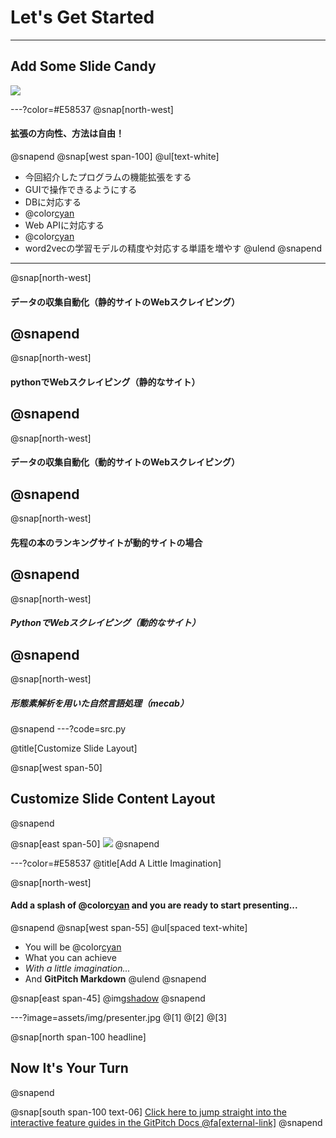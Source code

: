# Let's Get Started

---
## Add Some Slide Candy
![](assets/img/presentation.png)

---?color=#E58537
@snap[north-west]
#### **拡張の方向性、方法は自由！**
@snapend
@snap[west span-100]
@ul[text-white]
- 今回紹介したプログラムの機能拡張をする
- GUIで操作できるようにする
- DBに対応する
- @color[cyan](***データの取得方法を工夫する（Webスクレイピング）***)
- Web APIに対応する
- @color[cyan](***形態素解析を用いた自然言語処理***)
- word2vecの学習モデルの精度や対応する単語を増やす
@ulend
@snapend
---
@snap[north-west]
#### データの収集自動化（静的サイトのWebスクレイピング）
@snapend
---
@snap[north-west]
#### pythonでWebスクレイピング（静的なサイト）
@snapend
---
@snap[north-west]
#### データの収集自動化（動的サイトのWebスクレイピング）
@snapend
---
@snap[north-west]
#### 先程の本のランキングサイトが動的サイトの場合
@snapend
---
@snap[north-west]
##### PythonでWebスクレイピング（動的なサイト）
@snapend
---
@snap[north-west]
##### 形態素解析を用いた自然言語処理（mecab）
@snapend
---?code=src.py

@title[Customize Slide Layout]


@snap[west span-50]
## Customize Slide Content Layout
@snapend

@snap[east span-50]
![](assets/img/presentation.png)
@snapend

---?color=#E58537
@title[Add A Little Imagination]

@snap[north-west]
#### Add a splash of @color[cyan](**color**) and you are ready to start presenting...
@snapend
@snap[west span-55]
@ul[spaced text-white]
- You will be @color[cyan](**amazed**)
- What you can achieve
- *With a little imagination...*
- And **GitPitch Markdown**
@ulend
@snapend

@snap[east span-45]
@img[shadow](assets/img/conference.png)
@snapend

---?image=assets/img/presenter.jpg
@[1]
@[2]
@[3]

@snap[north span-100 headline]
## Now It's Your Turn
@snapend

@snap[south span-100 text-06]
[Click here to jump straight into the interactive feature guides in the GitPitch Docs @fa[external-link]](https://gitpitch.com/docs/getting-started/tutorial/)
@snapend
